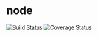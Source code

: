 node
=======

[![Build Status](https://travis-ci.org/gaoli/node.png?branch=master)](https://travis-ci.org/gaoli/node)
[![Coverage Status](https://coveralls.io/repos/gaoli/node/badge.png?branch=master)](https://coveralls.io/r/gaoli/node?branch=master)